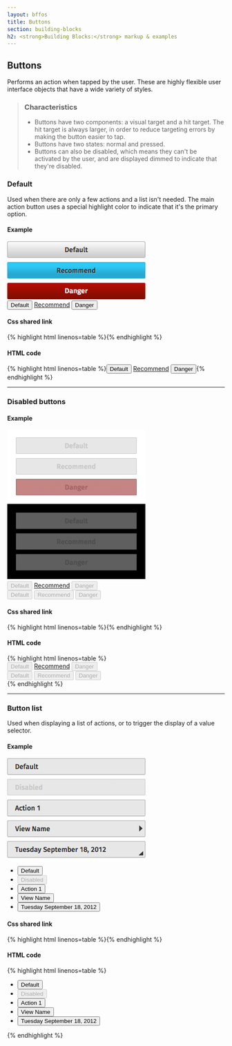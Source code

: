```yaml
---
layout: bffos
title: Buttons
section: building-blocks
h2: <strong>Building Blocks:</strong> markup & examples
---
```


## Buttons

Performs an action when tapped by the user. These are highly flexible user interface objects that have a wide variety of styles.

> ### Characteristics
> * Buttons have two components: a visual target and a hit target. The hit target is always larger, in order to reduce targeting errors by making the button easier to tap.
> * Buttons have two states: normal and pressed.
> * Buttons can also be disabled, which means they can't be activated by the user, and are displayed dimmed to indicate that they're disabled.

### Default
Used when there are only a few actions and a list isn't needed. The main action button uses a special highlight color to indicate that it's the primary option.

<div class="grouped-content">
  <h4>Example</h4>
  <section class="example">
    <img src="../images/BB/buttons_1.jpg" alt="Buttons (Image replacing code)"/>
    <article class="frame">
      <button>Default</button>
      <a class="recommend" role="button" href="#">Recommend</a>
      <button class="danger">Danger</button>
    </article>
  </section>

  <h4>Css shared link</h4>
  {% highlight html linenos=table %}<link rel="stylesheet" type="text/css" href="shared/style/buttons.css">{% endhighlight %}
  
  <h4>HTML code</h4>
  {% highlight html linenos=table %}<button>Default</button>
  <a class="recommend" role="button" href="#">Recommend</a>
  <button class="danger">Danger</button>{% endhighlight %}
</div>

<hr>

### Disabled buttons

<div>
  <h4>Example</h4>
  <section class="example">
    <img src="../images/BB/buttons_2.png" alt="Buttons (Image replacing code)"/>
    <article class="frame">
      <div>
        <button disabled="disabled">Default</button>
        <a class="recommend" role="button" aria-disabled="true" href="#">Recommend</a>
        <button class="danger" disabled="disabled">Danger</button>
      </div>
      <div class="dark"><!-- disabled buttons over dark background -->
        <button disabled="disabled">Default</button>
        <button class="recommend" disabled="disabled">Recommend</button>
        <button class="danger" disabled="disabled">Danger</button>
      </div>
    </article>
  </section>

  <h4>Css shared link</h4>
  {% highlight html linenos=table %}<link rel="stylesheet" type="text/css" href="shared/style/buttons.css">{% endhighlight %}
  
  <h4>HTML code</h4>
  {% highlight html linenos=table %}<div>
  <button disabled="disabled">Default</button>
  <a class="recommend" role="button" aria-disabled="true" href="#">Recommend</a>
  <button class="danger" disabled="disabled">Danger</button>
</div>
<div class="dark"><!-- disabled buttons over dark background -->
  <button disabled="disabled">Default</button>
  <button class="recommend" disabled="disabled">Recommend</button>
  <button class="danger" disabled="disabled">Danger</button>
</div>{% endhighlight %}
</div>

<hr>

### Button list
Used when displaying a list of actions, or to trigger the display of a value selector.

<div>
  <h4>Example</h4>
  <section class="example">
    <img src="../images/BB/buttons_3.png" alt="Buttons (Image replacing code)"/>
    <article class="frame">
      <ul>
        <li>
          <button>Default</button>
        </li>
        <li>
          <button disabled="disabled">Disabled</button>
        </li>
        <li><button>Action 1</button></li>
        <li><button class="icon icon-view">View Name</button></li>
        <li><button class="icon icon-dialog">Tuesday September 18, 2012</button></li>
      </ul>
    </article>
  </section>

  <h4>Css shared link</h4>
  {% highlight html linenos=table %}<link rel="stylesheet" type="text/css" href="shared/style/buttons.css">{% endhighlight %}

  <h4>HTML code</h4>
  {% highlight html linenos=table %}<ul>
  <li>
    <button>Default</button>
  </li>
  <li>
    <button disabled="disabled">Disabled</button>
  </li>
  <li><button>Action 1</button></li>
  <li><button class="icon icon-view">View Name</button></li>
  <li><button class="icon icon-dialog">Tuesday September 18, 2012</button></li>
</ul>{% endhighlight %}
</div>


